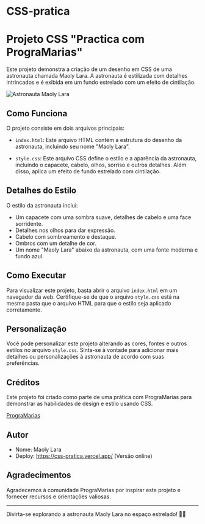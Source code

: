 # CSS-pratica

# Projeto CSS "Practica com PrograMarias"

Este projeto demonstra a criação de um desenho em CSS de uma astronauta chamada Maoly Lara. A astronauta é estilizada com detalhes intrincados e é exibida em um fundo estrelado com um efeito de cintilação.

![Astronauta Maoly Lara](astronauta.png)

## Como Funciona

O projeto consiste em dois arquivos principais:

- `index.html`: Este arquivo HTML contém a estrutura do desenho da astronauta, incluindo seu nome "Maoly Lara".

- `style.css`: Este arquivo CSS define o estilo e a aparência da astronauta, incluindo o capacete, cabelo, olhos, sorriso e outros detalhes. Além disso, aplica um efeito de fundo estrelado com cintilação.

## Detalhes do Estilo

O estilo da astronauta inclui:

- Um capacete com uma sombra suave, detalhes de cabelo e uma face sorridente.
- Detalhes nos olhos para dar expressão.
- Cabelo com sombreamento e destaque.
- Ombros com um detalhe de cor.
- Um nome "Maoly Lara" abaixo da astronauta, com uma fonte moderna e fundo azul.

## Como Executar

Para visualizar este projeto, basta abrir o arquivo `index.html` em um navegador da web. Certifique-se de que o arquivo `style.css` está na mesma pasta que o arquivo HTML para que o estilo seja aplicado corretamente.

## Personalização

Você pode personalizar este projeto alterando as cores, fontes e outros estilos no arquivo `style.css`. Sinta-se à vontade para adicionar mais detalhes ou personalizações à astronauta de acordo com suas preferências.

## Créditos

Este projeto foi criado como parte de uma prática com PrograMarias para demonstrar as habilidades de design e estilo usando CSS.

[PrograMarias](https://www.programarias.com.br/)

## Autor

- Nome: Maoly Lara
- Deploy: https://css-pratica.vercel.app/ (Versão online)
  


## Agradecimentos

Agradecemos à comunidade PrograMarias por inspirar este projeto e fornecer recursos e orientações valiosas.

---

Divirta-se explorando a astronauta Maoly Lara no espaço estrelado! 🚀🌌
